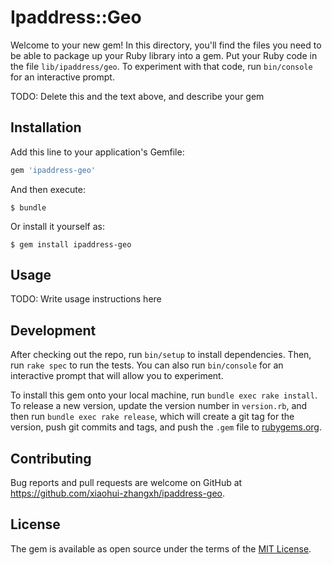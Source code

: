 # Ipaddress::Geo

Welcome to your new gem! In this directory, you'll find the files you need to be able to package up your Ruby library into a gem. Put your Ruby code in the file `lib/ipaddress/geo`. To experiment with that code, run `bin/console` for an interactive prompt.

TODO: Delete this and the text above, and describe your gem

## Installation

Add this line to your application's Gemfile:

```ruby
gem 'ipaddress-geo'
```

And then execute:

    $ bundle

Or install it yourself as:

    $ gem install ipaddress-geo

## Usage

TODO: Write usage instructions here

## Development

After checking out the repo, run `bin/setup` to install dependencies. Then, run `rake spec` to run the tests. You can also run `bin/console` for an interactive prompt that will allow you to experiment.

To install this gem onto your local machine, run `bundle exec rake install`. To release a new version, update the version number in `version.rb`, and then run `bundle exec rake release`, which will create a git tag for the version, push git commits and tags, and push the `.gem` file to [rubygems.org](https://rubygems.org).

## Contributing

Bug reports and pull requests are welcome on GitHub at https://github.com/xiaohui-zhangxh/ipaddress-geo.

## License

The gem is available as open source under the terms of the [MIT License](https://opensource.org/licenses/MIT).
